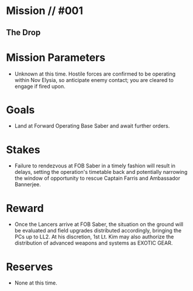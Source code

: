 # Mission // #001
## The Drop

# Mission Parameters
- Unknown at this time. Hostile forces are confirmed to be operating within Nov Elysia, so anticipate enemy contact; you are cleared to engage if fired upon.

# Goals
- Land at Forward Operating Base Saber and await further orders.

# Stakes
- Failure to rendezvous at FOB Saber in a timely fashion will result in delays, setting the operation's timetable back and potentially narrowing the window of opportunity to rescue Captain Farris and Ambassador Bannerjee.

# Reward
- Once the Lancers arrive at FOB Saber, the situation on the ground will be evaluated and field upgrades distributed accordingly, bringing the PCs up to LL2. At his discretion, 1st Lt. Kim may also authorize the distribution of advanced weapons and systems as EXOTIC GEAR.

# Reserves
- None at this time.
